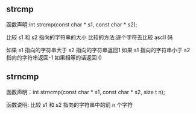 ## strcmp
函数声明:int strcmp(const char * s1, const char * s2);

比较 s1 和 s2 指向的字符串的大小
比较的方法:逐个字符去比较 ascII 码

如果 s1 指向的字符串大于 s2 指向的字符串返回1
如果 s1 指向的字符串小于 s2 指向的字符串返回-1
如果相等的话返回 0

## strncmp
函数声明：int strncmp(const char * s1, const char * s2, size t n);

函数说明: 比较 s1 和 s2 指向的字符串中的前 n 个字符
